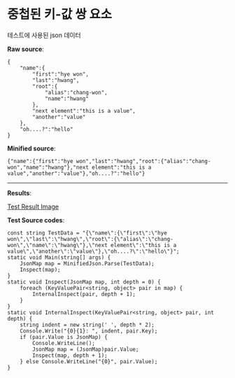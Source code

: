 # 중첩된 키-값 쌍 요소
테스트에 사용된 json 데이터

**Raw source**:

    {
        "name":{
            "first":"hye won",
            "last":"hwang",
            "root":{
                "alias":"chang-won",
                "name":"hwang"
            },
            "next element":"this is a value",
            "another":"value"
        },
        "oh....?":"hello"
    }

**Minified source**:

`{"name":{"first":"hye won","last":"hwang","root":{"alias":"chang-won","name":"hwang"},"next element":"this is a value","another":"value"},"oh....?":"hello"}`

----------

**Results**:

[Test Result Image](https://oss.navercorp.com/UGC-Xamarin/minified-json-parser/raw/master/test-nested-kvpair/result.png)

**Test Source codes**:

    const string TestData = "{\"name\":{\"first\":\"hye won\",\"last\":\"hwang\",\"root\":{\"alias\":\"chang-won\",\"name\":\"hwang\"},\"next element\":\"this is a value\",\"another\":\"value\"},\"oh....?\":\"hello\"}";
    static void Main(string[] args) {
        JsonMap map = MinifiedJson.Parse(TestData);
        Inspect(map);
    }
    static void Inspect(JsonMap map, int depth = 0) {
        foreach (KeyValuePair<string, object> pair in map) {
            InternalInspect(pair, depth + 1);
        }
    }
    static void InternalInspect(KeyValuePair<string, object> pair, int depth) {
        string indent = new string(' ', depth * 2);
        Console.Write("{0}{1}: ", indent, pair.Key);
        if (pair.Value is JsonMap) {
            Console.WriteLine();
            JsonMap map = (JsonMap)pair.Value;
            Inspect(map, depth + 1);
        } else Console.WriteLine("{0}", pair.Value);
    }
